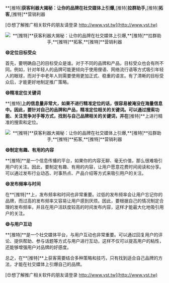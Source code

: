 **[推特]**获客利器大揭秘：让你的品牌在社交媒体上引爆,**[推特]**拉群助手,**[推特]**拓客,**[推特]**营销利器

[😍想了解推广相关软件的朋友请登录 http://www.vst.tw](http://www.vst.tw)

 <center><img src="https://vst.tw/MP4/tuiguang/png/6.png" alt="**[推特]**获客利器大揭秘：让你的品牌在社交媒体上引爆,**[推特]**拉群助手,**[推特]**拓客,**[推特]**营销利器"></center>

**😄定位目标受众**

首先，要明确自己的目标受众是谁。对于不同的品牌和产品，目标受众也会有所不同。例如，针对年轻人的品牌可能更倾向于使用俚语、网络流行语等方式吸引年轻人的眼球，而对于中老年人则需要使用更加正式、稳重的语言。有了清晰的目标受众后，才能更好地制定推广策略。

**😄精准定位关键词**

**[推特]**上的信息量非常大，如果不进行精准定位的话，很容易被淹没在海量信息中。因此，要针对自己的品牌和产品，精准定位相关的关键词。可以通过搜索功能、关注竞争对手等方式，找到与自己品牌相关的关键词，并在**[推特]**上进行精准的搜索和定位。

 <center><img src="https://vst.tw/MP4/tuiguang/png/8.png" alt="**[推特]**获客利器大揭秘：让你的品牌在社交媒体上引爆,**[推特]**拉群助手,**[推特]**拓客,**[推特]**营销利器"></center>

**😄制定有趣、有用的内容**

**[推特]**是一个信息传播的平台，如果你的内容无聊、毫无价值，那么很难吸引用户的关注。因此，要制定有趣、有用的内容，让用户愿意花费时间阅读和分享。可以通过发布行业动态、时事热点、产品介绍等方式来吸引用户的关注。

**😄发布频率与时间**

在**[推特]**上，发布频率和时间也非常重要。过低的发布频率会让用户忘记你的品牌，而过高的发布频率又容易让用户感到厌烦。因此，要根据自己的情况制定合理的发布频率，并且在用户活跃度较高的时间发布内容，这样才能最大化地吸引用户的关注。

**😄与用户互动**

**[推特]**是一个社交媒体平台，与用户互动也非常重要。可以通过回复用户的评论、提供帮助、参与话题等方式与用户进行互动，这样不仅可以提高用户的粘性，还能够增强用户对品牌的好感度。

总之，在**[推特]**上获客需要结合多种策略和技巧，只有找到适合自己品牌的方法，才能在社交媒体上引爆自己的品牌。

[😍想了解推广相关软件的朋友请登录 http://www.vst.tw](http://www.vst.tw)



